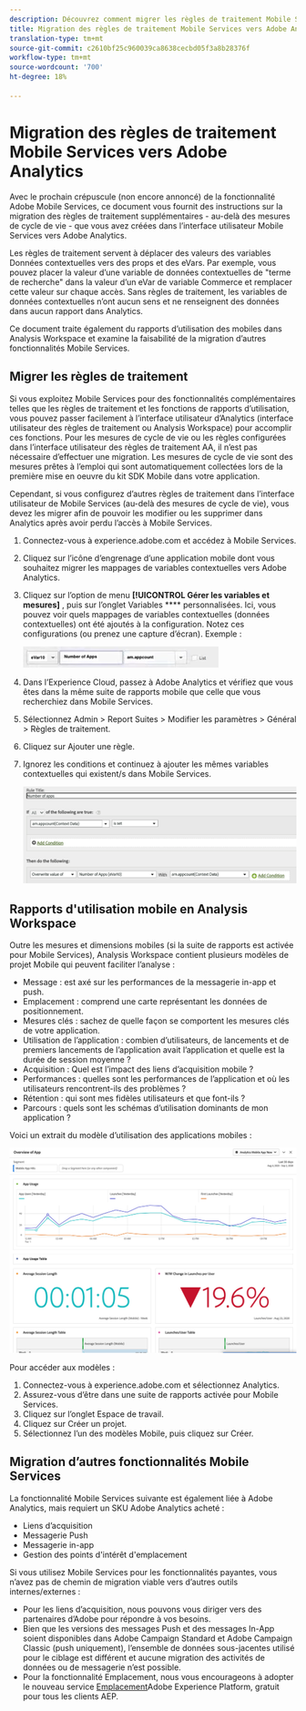 ```yaml
---
description: Découvrez comment migrer les règles de traitement Mobile Services vers Adobe Analytics
title: Migration des règles de traitement Mobile Services vers Adobe Analytics
translation-type: tm+mt
source-git-commit: c2610bf25c960039ca8638cecbd05f3a8b28376f
workflow-type: tm+mt
source-wordcount: '700'
ht-degree: 18%

---
```



# Migration des règles de traitement Mobile Services vers Adobe Analytics

Avec le prochain crépuscule (non encore annoncé) de la fonctionnalité Adobe Mobile Services, ce document vous fournit des instructions sur la migration des règles de traitement supplémentaires - au-delà des mesures de cycle de vie - que vous avez créées dans l’interface utilisateur Mobile Services vers Adobe Analytics.

Les règles de traitement servent à déplacer des valeurs des variables Données contextuelles vers des props et des eVars. Par exemple, vous pouvez placer la valeur d’une variable de données contextuelles de &quot;terme de recherche&quot; dans la valeur d’un eVar de variable Commerce et remplacer cette valeur sur chaque accès. Sans règles de traitement, les variables de données contextuelles n’ont aucun sens et ne renseignent des données dans aucun rapport dans Analytics.

Ce document traite également du rapports d’utilisation des mobiles dans Analysis Workspace et examine la faisabilité de la migration d’autres fonctionnalités Mobile Services.

## Migrer les règles de traitement

Si vous exploitez Mobile Services pour des fonctionnalités complémentaires telles que les règles de traitement et les fonctions de rapports d’utilisation, vous pouvez passer facilement à l’interface utilisateur d’Analytics (interface utilisateur des règles de traitement ou Analysis Workspace) pour accomplir ces fonctions. Pour les mesures de cycle de vie ou les règles configurées dans l’interface utilisateur des règles de traitement AA, il n’est pas nécessaire d’effectuer une migration. Les mesures de cycle de vie sont des mesures prêtes à l’emploi qui sont automatiquement collectées lors de la première mise en oeuvre du kit SDK Mobile dans votre application.

Cependant, si vous configurez d’autres règles de traitement dans l’interface utilisateur de Mobile Services (au-delà des mesures de cycle de vie), vous devez les migrer afin de pouvoir les modifier ou les supprimer dans Analytics après avoir perdu l’accès à Mobile Services.

1. Connectez-vous à experience.adobe.com et accédez à Mobile Services.
1. Cliquez sur l’icône d’engrenage d’une application mobile dont vous souhaitez migrer les mappages de variables contextuelles vers Adobe Analytics.
1. Cliquez sur l’option de menu **[!UICONTROL Gérer les variables et mesures]** , puis sur l’onglet Variables **** personnalisées. Ici, vous pouvez voir quels mappages de variables contextuelles (données contextuelles) ont été ajoutés à la configuration. Notez ces configurations (ou prenez une capture d’écran). Exemple :

   ![Variable de contexte](assets/context-var.png)

1. Dans l’Experience Cloud, passez à Adobe Analytics et vérifiez que vous êtes dans la même suite de rapports mobile que celle que vous recherchiez dans Mobile Services.
1. Sélectionnez Admin > Report Suites > Modifier les paramètres > Général > Règles de traitement.
1. Cliquez sur Ajouter une règle.
1. Ignorez les conditions et continuez à ajouter les mêmes variables contextuelles qui existent/s dans Mobile Services.

   ![Règle de traitement](assets/proc-rule.png)

## Rapports d&#39;utilisation mobile en Analysis Workspace

Outre les mesures et dimensions mobiles (si la suite de rapports est activée pour Mobile Services), Analysis Workspace contient plusieurs modèles de projet Mobile qui peuvent faciliter l’analyse :

* Message : est axé sur les performances de la messagerie in-app et push.
* Emplacement : comprend une carte représentant les données de positionnement.
* Mesures clés : sachez de quelle façon se comportent les mesures clés de votre application.
* Utilisation de l’application : combien d’utilisateurs, de lancements et de premiers lancements de l’application avait l’application et quelle est la durée de session moyenne ?
* Acquisition : Quel est l’impact des liens d’acquisition mobile ?
* Performances : quelles sont les performances de l’application et où les utilisateurs rencontrent-ils des problèmes ?
* Rétention : qui sont mes fidèles utilisateurs et que font-ils ?
* Parcours : quels sont les schémas d’utilisation dominants de mon application ?

Voici un extrait du modèle d’utilisation des applications mobiles :

![Utilisation des applications mobiles](assets/mobile-app-usage.png)

Pour accéder aux modèles :

1. Connectez-vous à experience.adobe.com et sélectionnez Analytics.
1. Assurez-vous d’être dans une suite de rapports activée pour Mobile Services.
1. Cliquez sur l’onglet Espace de travail.
1. Cliquez sur Créer un projet.
1. Sélectionnez l’un des modèles Mobile, puis cliquez sur Créer.

## Migration d’autres fonctionnalités Mobile Services

La fonctionnalité Mobile Services suivante est également liée à Adobe Analytics, mais requiert un SKU Adobe Analytics acheté :

* Liens d’acquisition
* Messagerie Push
* Messagerie in-app
* Gestion des points d&#39;intérêt d&#39;emplacement

Si vous utilisez Mobile Services pour les fonctionnalités payantes, vous n’avez pas de chemin de migration viable vers d’autres outils internes/externes :

* Pour les liens d’acquisition, nous pouvons vous diriger vers des partenaires d’Adobe pour répondre à vos besoins.
* Bien que les versions des messages Push et des messages In-App soient disponibles dans Adobe Campaign Standard et Adobe Campaign Classic (push uniquement), l’ensemble de données sous-jacentes utilisé pour le ciblage est différent et aucune migration des activités de données ou de messagerie n’est possible.
* Pour la fonctionnalité Emplacement, nous vous encourageons à adopter le nouveau service [Emplacement](https://www.adobe.com/experience-platform/location-service.html)Adobe Experience Platform, gratuit pour tous les clients AEP.
